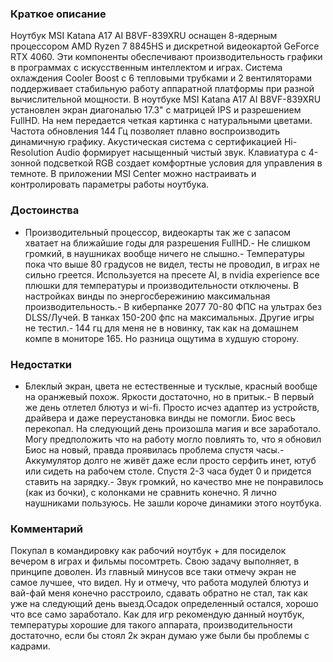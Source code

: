 ### **Краткое описание**
Ноутбук MSI Katana A17 AI B8VF-839XRU оснащен 8-ядерным процессором AMD Ryzen 7 8845HS и дискретной видеокартой GeForce RTX 4060. Эти компоненты обеспечивают производительность графики в программах с искусственным интеллектом и играх. Система охлаждения Cooler Boost с 6 тепловыми трубками и 2 вентиляторами поддерживает стабильную работу аппаратной платформы при разной вычислительной мощности.  В ноутбуке MSI Katana A17 AI B8VF-839XRU установлен экран диагональю 17.3" с матрицей IPS и разрешением FullHD. На нем передается четкая картинка с натуральными цветами. Частота обновления 144 Гц позволяет плавно воспроизводить динамичную графику. Акустическая система с сертификацией Hi-Resolution Audio формирует насыщенный чистый звук. Клавиатура с 4-зонной подсветкой RGB создает комфортные условия для управления в темноте. В приложении MSI Center можно настраивать и контролировать параметры работы ноутбука.

### **Достоинства**
- Производительный процессор, видеокарты так же с запасом хватает на ближайшие годы для разрешения FullHD.- Не слишком громкий, в наушниках вообще ничего не слышно.- Температуры пока что выше 80 градусов не видел, тесты не проводил, в играх не сильно греется. Используется на преcете AI, в nvidia experience все плюшки для температуры и производительности отключены. В настройках винды по энергосбережинию максимальная производительность.- В киберпанке 2077 70-80 ФПС на ультрах без DLSS/Лучей. В танках 150-200 фпс на максимальных. Другие игры не тестил.- 144 гц для меня не в новинку, так как на домашнем компе в мониторе 165. Но разница ощутима в худшую сторону.

### **Недостатки**
- Блеклый экран, цвета не естественные и тусклые, красный вообще на оранжевый похож. Яркости достаточно, но в притык.- В первый же день отлетел блютуз и wi-fi. Просто исчез адаптер из устройств, драйвера и даже переустановка винды не помогли. Биос весь перекопал. На следующий день произошла магия и все заработало. Могу предположить что на работу могло повлиять то, что я обновил Биос на новый, правда проявилась проблема спустя часы.- Аккумулятор долго не живёт даже если просто серфить инет, ютуб или сидеть на рабочем столе. Спустя 2-3 часа будет 0 и придется ставить на зарядку.- Звук громкий, но качество мне не понравилось (как из бочки), с колонками не сравнить конечно. Я лично наушниками пользуюсь. Не зашли короче динамики этого ноутбука.

### **Комментарий**
Покупал в командировку как рабочий ноутбук + для посиделок вечером в играх и фильмы посомтреть. Свою задачу выполняет, в принципе доволен. Из главный минусов все таки отмечу экран не самое лучшее, что видел. Ну и отмечу, что работа модулей блютуз и вай-фай меня конечно расстроило, сдавать обратно не стал, так как уже на следующий день выезд.Осадок определенный остался, хорошо что все само заработало. Как для игр рекомендую данный ноутбук, температуры хорошие для такого аппарата, производительности достаточно, если бы стоял 2к экран думаю уже были бы проблемы с кадрами.
